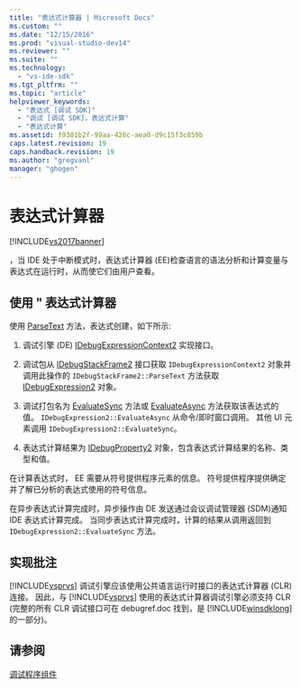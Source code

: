 ```yaml
---
title: "表达式计算器 | Microsoft Docs"
ms.custom: ""
ms.date: "12/15/2016"
ms.prod: "visual-studio-dev14"
ms.reviewer: ""
ms.suite: ""
ms.technology: 
  - "vs-ide-sdk"
ms.tgt_pltfrm: ""
ms.topic: "article"
helpviewer_keywords: 
  - "表达式 [调试 SDK]"
  - "调试 [调试 SDK]，表达式计算"
  - "表达式计算"
ms.assetid: f9381b2f-99aa-426c-aea0-d9c15f3c859b
caps.latest.revision: 19
caps.handback.revision: 19
ms.author: "gregvanl"
manager: "ghogen"
---
```

# 表达式计算器
[!INCLUDE[vs2017banner](../../code-quality/includes/vs2017banner.md)]

，当 IDE 处于中断模式时，表达式计算器 \(EE\)检查语言的语法分析和计算变量与表达式在运行时，从而使它们由用户查看。  
  
## 使用 " 表达式计算器  
 使用 [ParseText](../../extensibility/debugger/reference/idebugexpressioncontext2-parsetext.md) 方法，表达式创建，如下所示:  
  
1.  调试引擎 \(DE\) [IDebugExpressionContext2](../../extensibility/debugger/reference/idebugexpressioncontext2.md) 实现接口。  
  
2.  调试包从 [IDebugStackFrame2](../../extensibility/debugger/reference/idebugstackframe2.md) 接口获取 `IDebugExpressionContext2` 对象并调用此操作的 `IDebugStackFrame2::ParseText` 方法获取 [IDebugExpression2](../../extensibility/debugger/reference/idebugexpression2.md) 对象。  
  
3.  调试打包名为 [EvaluateSync](../../extensibility/debugger/reference/idebugexpression2-evaluatesync.md) 方法或 [EvaluateAsync](../../extensibility/debugger/reference/idebugexpression2-evaluateasync.md) 方法获取该表达式的值。  `IDebugExpression2::EvaluateAsync` 从命令\/即时窗口调用。  其他 UI 元素调用 `IDebugExpression2::EvaluateSync`。  
  
4.  表达式计算结果为 [IDebugProperty2](../../extensibility/debugger/reference/idebugproperty2.md) 对象，包含表达式计算结果的名称、类型和值。  
  
 在计算表达式时， EE 需要从符号提供程序元素的信息。  符号提供程序提供确定并了解已分析的表达式使用的符号信息。  
  
 在异步表达式计算完成时，异步操作由 DE 发送通过会议调试管理器 \(SDM\)通知 IDE 表达式计算完成。  当同步表达式计算完成时，计算的结果从调用返回到 `IDebugExpression2::EvaluateSync` 方法。  
  
## 实现批注  
 [!INCLUDE[vsprvs](../../code-quality/includes/vsprvs_md.md)] 调试引擎应该使用公共语言运行时接口的表达式计算器 \(CLR\)连接。  因此，与 [!INCLUDE[vsprvs](../../code-quality/includes/vsprvs_md.md)] 使用的表达式计算器调试引擎必须支持 CLR \(完整的所有 CLR 调试接口可在 debugref.doc 找到，是 [!INCLUDE[winsdklong](../../deployment/includes/winsdklong_md.md)]的一部分\)。  
  
## 请参阅  
 [调试程序组件](../../extensibility/debugger/debugger-components.md)